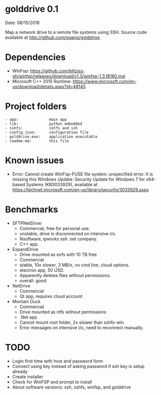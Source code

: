# golddrive 0.1

Date: 08/15/2018

Map a network drive to a remote file systems using SSH.
Source code available at http://github.com/sganis/golddrive.

# Dependencies

- WinFsp: https://github.com/billziss-gh/winfsp/releases/download/v1.3/winfsp-1.3.18160.msi
- Microsoft C++ 2015 Runtime:
  https://www.microsoft.com/en-us/download/details.aspx?id=48145

# Project folders

```
- app: 				main app
- lib: 				python embedded
- sshfs: 			sshfs and ssh
- config.json: 		configuration file
- golddrive.exe: 	application executable
- readme.md: 		this file
```

# Known issues

- Error: Cannot create WinFsp-FUSE file system: unspecified error.
  It is missing this Windows Update: Security Update for Windows 7 for x64-based Systems (KB3033929), available at https://technet.microsoft.com/en-us/library/security/3033929.aspx

# Benchmarks

  - SFTPNetDrive:
  	* Commercial, free for personal use. 
    * unstable, drive is disconnected on intensive i/o.
    * Nsoftware, ipworks ssh .net company.
    * C++ app.
  - ExpandDrive
  	* Drive mounted as exfs with 10 TB free
    * Commercial
    * stable, 10x slower, 3 MB/s, no cmd line, cloud options.
    * electron app, 50 USD.
    * Apparently deletes files without permissions.
    * overall: good.
  - NetDrive
  	* Commercial
  	* Qt app, requires cloud account
  - Montain Duck
    * Commercial
    * Drive mounted as ntfs without permissions
    * .Net app
    * Cannot mount root folder, 2x slower than sshfs-win.
    * Error messages on intensive i/o, need to reconnect manually.

  
# TODO

- Login first time with host and password form
- Connect using key instead of asking password if ssh key is setup already 
- Create installer
- Check for WinFSP and prompt to install
- About software versions: ssh, sshfs, winfsp, and golddrive
